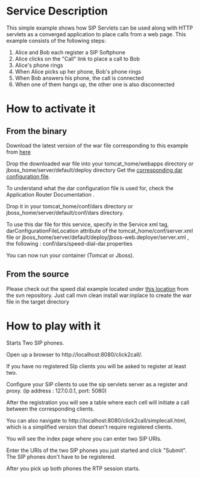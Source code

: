 # Service Description #

This simple example shows how SIP Servlets can be used along with HTTP servlets as a converged application to place calls from a web page. This example consists of the following steps:

  1. Alice and Bob each register a SIP Softphone
  1. Alice clicks on the "Call" link to place a call to Bob
  1. Alice's phone rings
  1. When Alice picks up her phone, Bob's phone rings
  1. When Bob answers his phone, the call is connected
  1. When one of them hangs up, the other one is also disconnected

# How to activate it #

## From the binary ##

Download the latest version of the war file corresponding to this example from [here](https://oss.sonatype.org/content/groups/public/org/mobicents/servlet/sip/examples/click-to-call-servlet/)

Drop the downloaded war file into your tomcat\_home/webapps directory or jboss\_home/server/default/deploy directory
Get the [corresponding dar configuration file](http://sipservlets.googlecode.com/git/sip-servlets-examples/click-to-call/click2call-dar.properties).

To understand what the dar configuration file is used for, check the Application Router Documentation .

Drop it in your tomcat\_home/conf/dars directory or jboss\_home/server/default/conf/dars directory.

To use this dar file for this service, specify in the Service xml tag, darConfigurationFileLocation attribute of the tomcat\_home/conf/server.xml file or jboss\_home/server/default/deploy/jboss-web.deployer/server.xml , the following :
conf/dars/speed-dial-dar.properties

You can now run your container (Tomcat or Jboss).

## From the source ##

Please check out the speed dial example located under [this location](http://code.google.com/p/sipservlets/source/browse/#git%2Fsip-servlets-examples%2Fclick-to-call)
from the svn repository. Just call mvn clean install war:inplace to create the war file in the target directory

# How to play with it #

Starts Two SIP phones.

Open up a browser to http://localhost:8080/click2call/.

If you have no registered SIp clients you will be asked to register at least two.

Configure your SIP clients to use the sip servlets server as a register and proxy. (ip address : 127.0.0.1, port: 5080)

After the registration you will see a table where each cell will initiate a call between the corresponding clients.

You can also navigate to http://localhost:8080/click2call/simplecall.html, which is a simplified version that doesn't require registered clients.

You will see the index page where you can enter two SIP URIs.

Enter the URIs of the two SIP phones you just started and click "Submit".
The SIP phones don't have to be registered.

After you pick up both phones the RTP session starts.